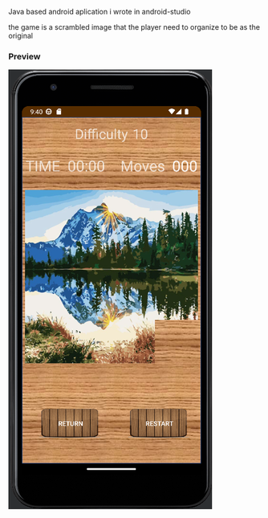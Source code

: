 Java based android aplication i wrote in android-studio<br>

the game is a scrambled image that the player need to organize to be as the original<br>

<h3>Preview</h3>
<img src="Game_screenshot.png" alt="game screenshot"></img>

